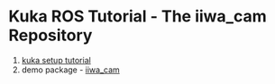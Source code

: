 # Kuka ROS Tutorial - The iiwa_cam Repository


1. [kuka setup tutorial](wiki/kuka_ros_setup.md)
1. demo package - [iiwa_cam](iiwa_cam/README.md)